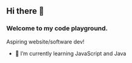 ## Hi there 👋  
### Welcome to my code playground.  
Aspiring website/software dev!  
  
- 🌱 I’m currently learning JavaScript and Java

